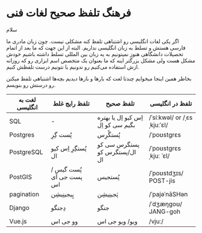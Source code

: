 # فرهنگ تلفظ صحیح لغات فنی 
سلام


اگر یکی لغات انگلیسی رو اشتباهی تلفظ کنه مشکلی نیست. چون زبان مادری ما فارسی هستش و تسلط به زبان انگلیسی نداریم. البته از این جهت که ما بعد از اتمام تحصیلات دانشگاهی هنوز نمیتونیم به یه زبان بین المللی تسلط داشته باشیم خودش مشکل هست ولی مشکل بزرگتر اینه که ما بعنوان یک متخصص اسم ابزاری رو که روزانه ازش استفاده می‌کنیم رو ندونیم یا نتونیم درست تلفظش کنیم. 

بخاطر همین اینجا میخوایم چندتا لغت که بارها و بارها دیدیم بچه‌ها اشتباهی تلفظ میکنن رو درستش رو بنویسم.

| لغت به انگلیسی | تلفظ رایج غلط | تلفظ صحیح | تلفظ در انگلیسی |
| --- | --- | --- | --- |
| SQL | - | اِس کیو اِل یا بهتره بگیم سی کو اِل  |/ˈsiːkwəl/ or /ˌɛsˌkjuːˈɛl/ |
| Postgres | پُست گِرِ | پُستگْرِس | /ˈpoʊstɡrɛs |
| PostgreSQL | پُستگِرِ اِس کیو ال| پستگرس سی کو ال/پستگرس کو ال | /ˈpoʊstɡrɛs ˌkjuː ˈɛl/ |
| PostGIS | پُست گیس / پست جی آی اس | پُستجیس | /ˈpoʊstdʒɪs/ POST-jis |
| pagination | پِیجینِیشِن | پَجینِیشِن | /ˈpajəˈnāSHən |
| Django | دِجنگو | جنگو | /ˈdʒæŋɡoʊ/ JANG-goh |
| Vue.js | وو جی اس | ویو/ ویو جی اس | /vjuː/ |

